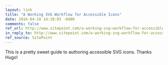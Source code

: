 ```yaml
---
layout: link
title: "A Working SVG Workflow for Accessible Icons"
date: 2016-04-18 14:10:03 -0400
comments: false
ref_url: http://www.sitepoint.com/a-working-svg-workflow-for-accessible-icons/
in_reply_to: http://www.sitepoint.com/a-working-svg-workflow-for-accessible-icons/
ref_source: SitePoint
---
```


This is a pretty sweet guide to authoring accessible SVG icons. Thanks Hugo!